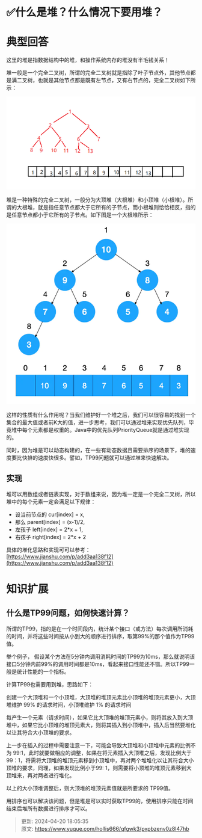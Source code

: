 # ✅什么是堆？什么情况下要用堆？

# 典型回答
这里的堆是指数据结构中的堆，和操作系统内存的堆没有半毛钱关系！



堆一般是一个完全二叉树，所谓的完全二叉树就是指除了叶子节点外，其他节点都是满二叉树，也就是其他节点都是既有左节点，又有右节点的，完全二叉树如下所示：

![1676816641927-a86cd3f1-cf77-4987-a8d9-2c4df50531c7.png](./img/RkbifAMd9i0sO4Aj/1676816641927-a86cd3f1-cf77-4987-a8d9-2c4df50531c7-764339.png)

堆是一种特殊的完全二叉树，一般分为大顶堆（大根堆）和小顶堆（小根堆）。所谓的大根堆，就是指任意节点都大于它所有的子节点，而小根堆则恰恰相反，指的是任意节点都小于它所有的子节点。如下图是一个大根堆所示：



![1676816916109-d81fa23e-e663-42d4-a44b-9f57a4c4c9cf.png](./img/RkbifAMd9i0sO4Aj/1676816916109-d81fa23e-e663-42d4-a44b-9f57a4c4c9cf-586217.png)



这样的性质有什么作用呢？当我们维护好一个堆之后，我们可以很容易的找到一个集合的最大值或者前K大的值，进一步思考，我们可以通过堆来实现优先队列，毕竟堆中每个元素都是权重的。Java中的优先队列PriorityQueue就是通过堆实现的。



同时，因为堆是可以动态构建的，在一些有动态数据且需要排序的场景下，堆的速度要比快排的速度快很多。譬如，TP99问题就可以通过堆来快速解决。

## 实现
堆可以用数组或者链表实现，对于数组来说，因为堆一定是一个完全二叉树，所以堆中的每个元素一定会满足以下规律：

+ <font style="color:rgb(18, 18, 18);">设当前节点的 cur[index] = x,</font>
+ <font style="color:rgb(18, 18, 18);">那么 parent[index] = (x-1)/2,</font>
+ <font style="color:rgb(18, 18, 18);">左孩子 left[index] = 2*x + 1,</font>
+ <font style="color:rgb(18, 18, 18);">右孩子 right[index] = 2*x + 2</font>

<font style="color:rgb(18, 18, 18);">具体的堆化思路和实现可可以参考：</font>[https://www.jianshu.com/p/add3aa138f12](https://www.jianshu.com/p/add3aa138f12)

# 知识扩展


## 什么是TP99问题，如何快速计算？
所谓的TP99，指的是在一个时间段内，统计某个接口（或方法）每次调用所消耗的时间，并将这些时间按从小到大的顺序进行排序，取第99%的那个值作为TP99值。



举个例子， 假设某个方法在5分钟内调用消耗时间的TP99为10ms，那么就说明该接口5分钟内前99%的调用时间都是10ms，看起来接口性能还不错。所以TP99一般是统计性能的一个指标。



计算TP99也需要用到堆，思路如下：



创建一个大顶堆和一个小顶堆，大顶堆的堆顶元素比小顶堆的堆顶元素更小，大顶堆维护 99% 的请求时间，小顶堆维护 1% 的请求时间



每产生一个元素（请求时间），如果它比大顶堆的堆顶元素小，则将其放入到大顶堆中，如果它比小顶堆的堆顶元素大，则将其插入到小顶堆中，插入后当然要堆化以让其符合大小顶堆的要求。



上一步在插入的过程中需要注意一下，可能会导致大顶堆和小顶堆中元素的比例不为 99:1，此时就要做相应的调整，如果在将元素插入大顶堆之后，发现比例大于 99：1，将需将大顶堆的堆顶元素移到小顶堆中，再对两个堆堆化以让其符合大小顶堆的要求，同理，如果发现比例小于99: 1，则需要将小顶堆的堆顶元素移到大顶堆来，再对两者进行堆化。



以上的大小顶堆调整后，则大顶堆的堆顶元素值就是所要求的 TP99值。



用排序也可以解决该问题，但是堆是可以实时获取TP99的，使用排序只能在时间结束后堆所有数据进行排序才可以。



> 更新: 2024-04-20 18:05:35  
> 原文: <https://www.yuque.com/hollis666/qfgwk3/pxpbzenv0z8l47hb>